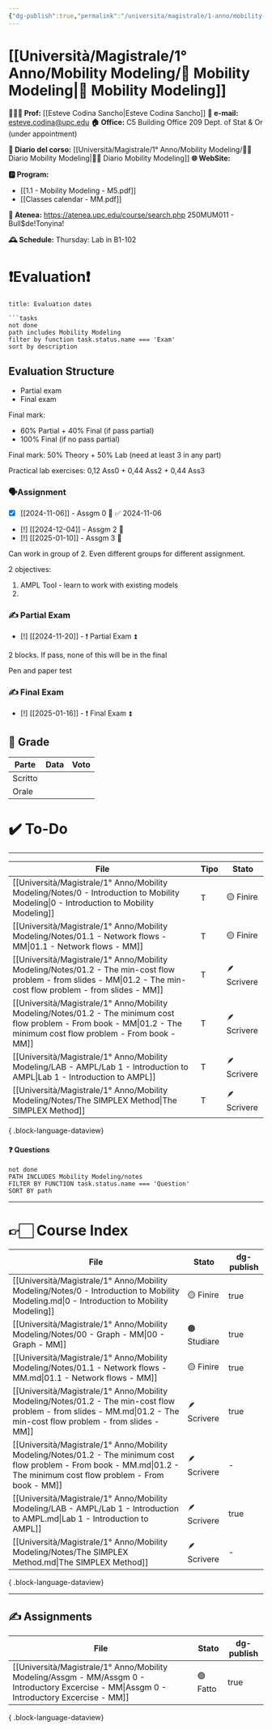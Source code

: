 ```yaml
---
{"dg-publish":true,"permalink":"/universita/magistrale/1-anno/mobility-modeling/mobility-modeling/","tags":["UNI"]}
---
```



# [[Università/Magistrale/1° Anno/Mobility Modeling/📐 Mobility Modeling\|📐 Mobility Modeling]]


**🧑🏻‍🏫 Prof:** [[Esteve Codina Sancho\|Esteve Codina Sancho]]
**📧 e-mail:** esteve.codina@upc.edu
**🏠 Office:** C5 Building Office 209 Dept. of Stat & Or (under appointment)

**📔 Diario del corso:** [[Università/Magistrale/1° Anno/Mobility Modeling/📐📔 Diario Mobility Modeling\|📐📔 Diario Mobility Modeling]]
**🌐 WebSite:** 

**🅿️ Program:**
- [[1.1 - Mobility Modeling - M5.pdf]]
- [[Classes calendar - MM.pdf]]


**🔑 Atenea:** https://atenea.upc.edu/course/search.php  250MUM011 - Bull$de!Tonyina!

**🕰 Schedule:**
Thursday: Lab in B1-102

 

# ❗️Evaluation❗️


```ad-attention
title: Evaluation dates

```tasks
not done
path includes Mobility Modeling
filter by function task.status.name === 'Exam'
sort by description

```


 

## Evaluation Structure

- Partial exam
- Final exam

Final mark:
- 60% Partial + 40% Final (if pass partial)
- 100% Final (if no pass partial)

Final mark:
50% Theory + 50% Lab (need at least 3 in any part)

Practical lab exercises: 0,12 Ass0 + 0,44 Ass2 + 0,44 Ass3

### 🗣Assignment

- [x] [[2024-11-06]] - Assgm 0 🔼 ✅ 2024-11-06
- [!] [[2024-12-04]] - Assgm 2 🔼 
- [!] [[2025-01-10]] - Assgm 3 🔼

Can work in group of 2. Even different groups for different assignment.

2 objectives:
1. AMPL Tool - learn to work with existing models
2. 

### ✍️ Partial Exam

- [!] [[2024-11-20]] - ❗️ Partial Exam ⏫ 

2 blocks. If pass, none of this will be in the final

Pen and paper test

### ✍️ Final Exam

- [!] [[2025-01-16]] - ❗️ Final Exam ⏫ 


## 💯 Grade

| Parte   | Data | Voto |
| ------- | ---- | ---- |
| Scritto |      |      |
| Orale   |      |      |

# ✔️ To-Do


___

| File                                                                                                                                                                      | Tipo | Stato       |
| ------------------------------------------------------------------------------------------------------------------------------------------------------------------------- | ---- | ----------- |
| [[Università/Magistrale/1° Anno/Mobility Modeling/Notes/0 - Introduction to Mobility Modeling\|0 - Introduction to Mobility Modeling]]                                 | T    | 🟡 Finire   |
| [[Università/Magistrale/1° Anno/Mobility Modeling/Notes/01.1 - Network flows - MM\|01.1 - Network flows - MM]]                                                         | T    | 🟡 Finire   |
| [[Università/Magistrale/1° Anno/Mobility Modeling/Notes/01.2 - The min-cost flow problem - from slides - MM\|01.2 - The min-cost flow problem - from slides - MM]]     | T    | 🪶 Scrivere |
| [[Università/Magistrale/1° Anno/Mobility Modeling/Notes/01.2 - The minimum cost flow problem - From book - MM\|01.2 - The minimum cost flow problem - From book - MM]] | T    | 🪶 Scrivere |
| [[Università/Magistrale/1° Anno/Mobility Modeling/LAB - AMPL/Lab 1 - Introduction to AMPL\|Lab 1 - Introduction to AMPL]]                                              | T    | 🪶 Scrivere |
| [[Università/Magistrale/1° Anno/Mobility Modeling/Notes/The SIMPLEX Method\|The SIMPLEX Method]]                                                                       | T    | 🪶 Scrivere |

{ .block-language-dataview}


#### ❓ Questions

```tasks
not done
PATH INCLUDES Mobility Modeling/notes
FILTER BY FUNCTION task.status.name === 'Question'
SORT BY path
```




___

# 👉🏻 Course Index

| File                                                                                                                                                                      | Stato       | dg-publish |
| ------------------------------------------------------------------------------------------------------------------------------------------------------------------------- | ----------- | ---------- |
| [[Università/Magistrale/1° Anno/Mobility Modeling/Notes/0 - Introduction to Mobility Modeling.md\|0 - Introduction to Mobility Modeling]]                                 | 🟡 Finire   | true       |
| [[Università/Magistrale/1° Anno/Mobility Modeling/Notes/00 - Graph - MM\|00 - Graph - MM]]                                                                             | 🟠 Studiare | true       |
| [[Università/Magistrale/1° Anno/Mobility Modeling/Notes/01.1 - Network flows - MM.md\|01.1 - Network flows - MM]]                                                         | 🟡 Finire   | true       |
| [[Università/Magistrale/1° Anno/Mobility Modeling/Notes/01.2 - The min-cost flow problem - from slides - MM.md\|01.2 - The min-cost flow problem - from slides - MM]]     | 🪶 Scrivere | true       |
| [[Università/Magistrale/1° Anno/Mobility Modeling/Notes/01.2 - The minimum cost flow problem - From book - MM.md\|01.2 - The minimum cost flow problem - From book - MM]] | 🪶 Scrivere | \-         |
| [[Università/Magistrale/1° Anno/Mobility Modeling/LAB - AMPL/Lab 1 - Introduction to AMPL.md\|Lab 1 - Introduction to AMPL]]                                              | 🪶 Scrivere | true       |
| [[Università/Magistrale/1° Anno/Mobility Modeling/Notes/The SIMPLEX Method.md\|The SIMPLEX Method]]                                                                       | 🪶 Scrivere | \-         |

{ .block-language-dataview}


___


## ✍️ Assignments

| File                                                                                                                                           | Stato    | dg-publish |
| ---------------------------------------------------------------------------------------------------------------------------------------------- | -------- | ---------- |
| [[Università/Magistrale/1° Anno/Mobility Modeling/Assgm - MM/Assgm 0 - Introductory Excercise - MM\|Assgm 0 - Introductory Excercise - MM]] | 🟢 Fatto | true       |

{ .block-language-dataview}




